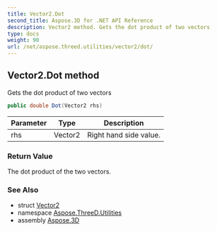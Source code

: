 ```yaml
---
title: Vector2.Dot
second_title: Aspose.3D for .NET API Reference
description: Vector2 method. Gets the dot product of two vectors
type: docs
weight: 90
url: /net/aspose.threed.utilities/vector2/dot/
---
```

## Vector2.Dot method

Gets the dot product of two vectors

```csharp
public double Dot(Vector2 rhs)
```

| Parameter | Type | Description |
| --- | --- | --- |
| rhs | Vector2 | Right hand side value. |

### Return Value

The dot product of the two vectors.

### See Also

* struct [Vector2](../)
* namespace [Aspose.ThreeD.Utilities](../../vector2/)
* assembly [Aspose.3D](../../../)


